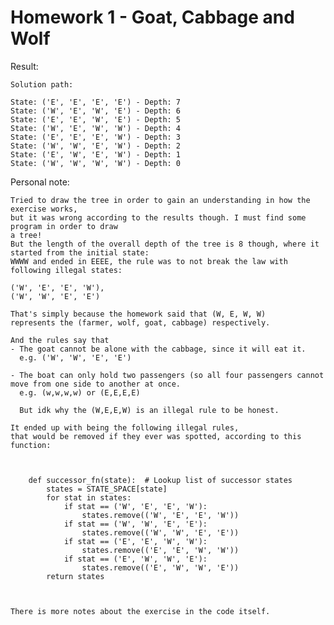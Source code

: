 # Homework 1 - Goat, Cabbage and Wolf

Result:

    Solution path:
    
    State: ('E', 'E', 'E', 'E') - Depth: 7
    State: ('W', 'E', 'W', 'E') - Depth: 6
    State: ('E', 'E', 'W', 'E') - Depth: 5
    State: ('W', 'E', 'W', 'W') - Depth: 4
    State: ('E', 'E', 'E', 'W') - Depth: 3
    State: ('W', 'W', 'E', 'W') - Depth: 2
    State: ('E', 'W', 'E', 'W') - Depth: 1
    State: ('W', 'W', 'W', 'W') - Depth: 0
    
Personal note:

    Tried to draw the tree in order to gain an understanding in how the exercise works, 
    but it was wrong according to the results though. I must find some program in order to draw
    a tree!
    But the length of the overall depth of the tree is 8 though, where it started from the initial state:
    WWWW and ended in EEEE, the rule was to not break the law with following illegal states:
    
    ('W', 'E', 'E', 'W'),
    ('W', 'W', 'E', 'E')
    
    That's simply because the homework said that (W, E, W, W) 
    represents the (farmer, wolf, goat, cabbage) respectively.
    
    And the rules say that
    - The goat cannot be alone with the cabbage, since it will eat it.
      e.g. ('W', 'W', 'E', 'E')
      
    - The boat can only hold two passengers (so all four passengers cannot move from one side to another at once.
      e.g. (w,w,w,w) or (E,E,E,E)
      
      But idk why the (W,E,E,W) is an illegal rule to be honest.
      
    It ended up with being the following illegal rules, 
    that would be removed if they ever was spotted, according to this function:
    
    
    
        def successor_fn(state):  # Lookup list of successor states
            states = STATE_SPACE[state]
            for stat in states:
                if stat == ('W', 'E', 'E', 'W'):
                    states.remove(('W', 'E', 'E', 'W'))
                if stat == ('W', 'W', 'E', 'E'):
                    states.remove(('W', 'W', 'E', 'E'))
                if stat == ('E', 'E', 'W', 'W'):
                    states.remove(('E', 'E', 'W', 'W'))
                if stat == ('E', 'W', 'W', 'E'):
                    states.remove(('E', 'W', 'W', 'E'))
            return states
            
            
    
    There is more notes about the exercise in the code itself.